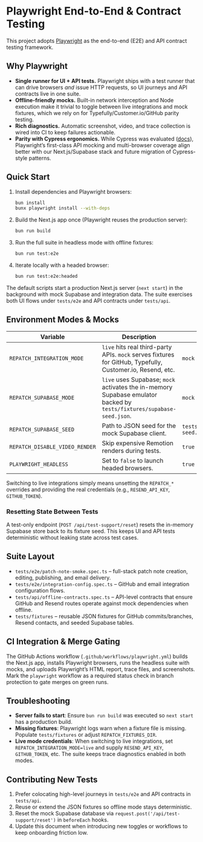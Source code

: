 # Playwright End-to-End & Contract Testing

This project adopts [Playwright](https://playwright.dev/docs/intro) as the end-to-end (E2E) and API contract testing framework.

## Why Playwright

- **Single runner for UI + API tests.** Playwright ships with a test runner that can drive browsers _and_ issue HTTP requests, so UI journeys and API contracts live in one suite.
- **Offline-friendly mocks.** Built-in network interception and Node execution make it trivial to toggle between live integrations and mock fixtures, which we rely on for Typefully/Customer.io/GitHub parity testing.
- **Rich diagnostics.** Automatic screenshot, video, and trace collection is wired into CI to keep failures actionable.
- **Parity with Cypress ergonomics.** While Cypress was evaluated ([docs](https://docs.cypress.io/)), Playwright’s first-class API mocking and multi-browser coverage align better with our Next.js/Supabase stack and future migration of Cypress-style patterns.

## Quick Start

1. Install dependencies and Playwright browsers:
   ```bash
   bun install
   bunx playwright install --with-deps
   ```
2. Build the Next.js app once (Playwright reuses the production server):
   ```bash
   bun run build
   ```
3. Run the full suite in headless mode with offline fixtures:
   ```bash
   bun run test:e2e
   ```
4. Iterate locally with a headed browser:
   ```bash
   bun run test:e2e:headed
   ```

The default scripts start a production Next.js server (`next start`) in the background with mock Supabase and integration data. The suite exercises both UI flows under `tests/e2e` and API contracts under `tests/api`.

## Environment Modes & Mocks

| Variable | Description | Default in tests |
| --- | --- | --- |
| `REPATCH_INTEGRATION_MODE` | `live` hits real third-party APIs. `mock` serves fixtures for GitHub, Typefully, Customer.io, Resend, etc. | `mock` |
| `REPATCH_SUPABASE_MODE` | `live` uses Supabase; `mock` activates the in-memory Supabase emulator backed by `tests/fixtures/supabase-seed.json`. | `mock` |
| `REPATCH_SUPABASE_SEED` | Path to JSON seed for the mock Supabase client. | `tests/fixtures/supabase-seed.json` |
| `REPATCH_DISABLE_VIDEO_RENDER` | Skip expensive Remotion renders during tests. | `true` |
| `PLAYWRIGHT_HEADLESS` | Set to `false` to launch headed browsers. | `true` |

Switching to live integrations simply means unsetting the `REPATCH_*` overrides and providing the real credentials (e.g., `RESEND_API_KEY`, `GITHUB_TOKEN`).

### Resetting State Between Tests

A test-only endpoint (`POST /api/test-support/reset`) resets the in-memory Supabase store back to its fixture seed. This keeps UI and API tests deterministic without leaking state across test cases.

## Suite Layout

- `tests/e2e/patch-note-smoke.spec.ts` – full-stack patch note creation, editing, publishing, and email delivery.
- `tests/e2e/integration-config.spec.ts` – GitHub and email integration configuration flows.
- `tests/api/offline-contracts.spec.ts` – API-level contracts that ensure GitHub and Resend routes operate against mock dependencies when offline.
- `tests/fixtures` – reusable JSON fixtures for GitHub commits/branches, Resend contacts, and seeded Supabase tables.

## CI Integration & Merge Gating

The GitHub Actions workflow (`.github/workflows/playwright.yml`) builds the Next.js app, installs Playwright browsers, runs the headless suite with mocks, and uploads Playwright’s HTML report, trace files, and screenshots. Mark the `playwright` workflow as a required status check in branch protection to gate merges on green runs.

## Troubleshooting

- **Server fails to start**: Ensure `bun run build` was executed so `next start` has a production build.
- **Missing fixtures**: Playwright logs warn when a fixture file is missing. Populate `tests/fixtures` or adjust `REPATCH_FIXTURES_DIR`.
- **Live mode credentials**: When switching to live integrations, set `REPATCH_INTEGRATION_MODE=live` and supply `RESEND_API_KEY`, `GITHUB_TOKEN`, etc. The suite keeps trace diagnostics enabled in both modes.

## Contributing New Tests

1. Prefer colocating high-level journeys in `tests/e2e` and API contracts in `tests/api`.
2. Reuse or extend the JSON fixtures so offline mode stays deterministic.
3. Reset the mock Supabase database via `request.post('/api/test-support/reset')` in `beforeEach` hooks.
4. Update this document when introducing new toggles or workflows to keep onboarding friction low.
